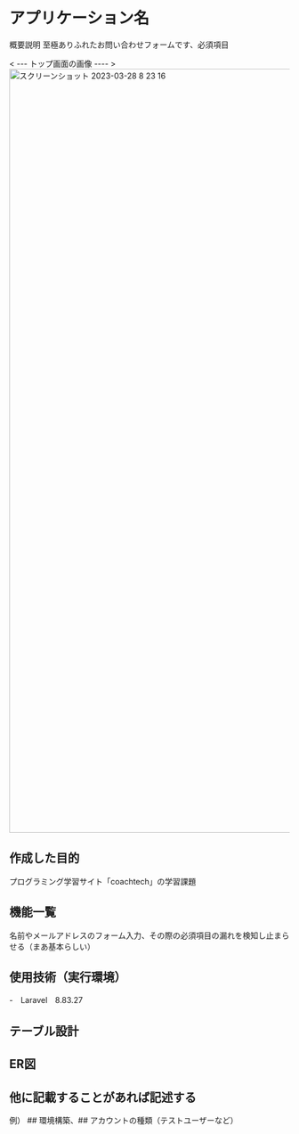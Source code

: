 # アプリケーション名
概要説明
至極ありふれたお問い合わせフォームです、必須項目

< --- トップ画面の画像 ---- >
<img width="1372" alt="スクリーンショット 2023-03-28 8 23 16" src="https://user-images.githubusercontent.com/119157114/228089565-306e1196-3128-4a05-9563-d8b784599923.png">


## 作成した目的
プログラミング学習サイト「coachtech」の学習課題
## 機能一覧
名前やメールアドレスのフォーム入力、その際の必須項目の漏れを検知し止まらせる（まあ基本らしい）

## 使用技術（実行環境）
-　Laravel　8.83.27

## テーブル設計


## ER図

## 他に記載することがあれば記述する
例） ## 環境構築、## アカウントの種類（テストユーザーなど）
